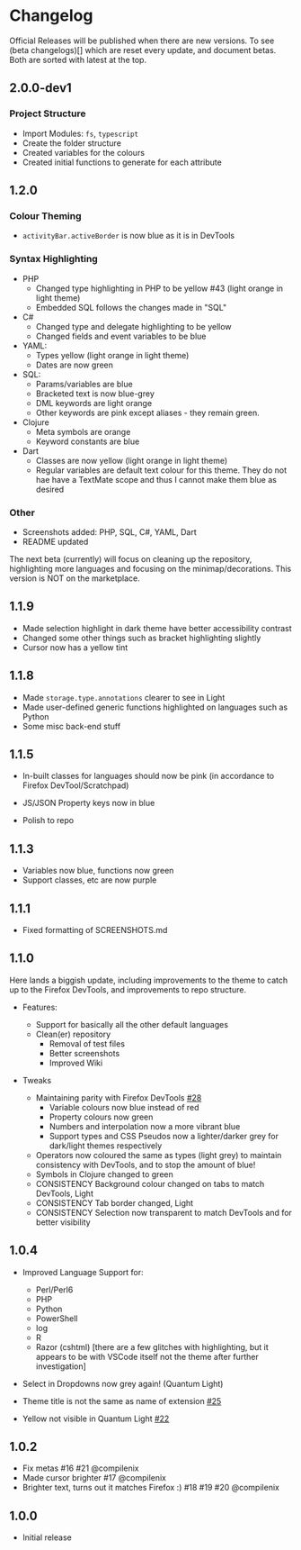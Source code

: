 # Changelog

Official Releases will be published when there are new versions. To see (beta changelogs)[] which are reset every update, and document betas. Both are sorted with latest at the top.

## 2.0.0-dev1
### Project Structure
- Import Modules: `fs`, `typescript`
- Create the folder structure
- Created variables for the colours
- Created initial functions to generate for each attribute
## 1.2.0

### Colour Theming
- `activityBar.activeBorder` is now blue as it is in DevTools

### Syntax Highlighting
- PHP
  - Changed type highlighting in PHP to be yellow #43 (light orange in light theme)
  - Embedded SQL follows the changes made in "SQL"
- C#
  - Changed type and delegate highlighting to be yellow
  - Changed fields and event variables to be blue
- YAML:
  - Types yellow (light orange in light theme)
  - Dates are now green
- SQL:
  - Params/variables are blue
  - Bracketed text is now  blue-grey
  - DML keywords are light orange 
  - Other keywords are pink except aliases - they remain green.
- Clojure
  - Meta symbols are orange
  - Keyword constants are blue
- Dart
  - Classes are now yellow (light orange in light theme)
  - Regular variables are default text colour for this theme. They do not hae have a TextMate scope and thus I cannot make them blue as desired
### Other
- Screenshots added: PHP, SQL, C#, YAML, Dart
- README updated

The next beta (currently) will focus on cleaning up the repository, highlighting more languages and focusing on the minimap/decorations. This version is NOT on the marketplace.
## 1.1.9
- Made selection highlight in dark theme have better accessibility contrast
- Changed some other things such as bracket highlighting slightly
- Cursor now has a yellow tint

## 1.1.8
- Made `storage.type.annotations` clearer to see in Light
- Made user-defined generic functions highlighted on languages such as Python
- Some misc back-end stuff


## 1.1.5

- In-built classes for languages should now be pink (in accordance to Firefox DevTool/Scratchpad)
- JS/JSON Property keys now in blue

- Polish to repo

## 1.1.3

- Variables now blue, functions now green
- Support classes, etc are now purple

## 1.1.1

- Fixed formatting of SCREENSHOTS.md

## 1.1.0

Here lands a biggish update, including improvements to the theme to catch up to the Firefox DevTools, and improvements to repo structure.

- Features:
  - Support for basically all the other default languages
  - Clean(er) repository
    - Removal of test files
    - Better screenshots
    - Improved Wiki

- Tweaks
  - Maintaining parity with Firefox DevTools [#28](https://github.com/beastdestroyer/vscode-firefox-quantum-themes/issues/28)
    - Variable colours now blue instead of red
    - Property colours now green
    - Numbers and interpolation now a more vibrant blue
    - Support types and CSS Pseudos now a lighter/darker grey for dark/light themes respectively
  - Operators now coloured the same as types (light grey) to maintain consistency with DevTools, and to stop the amount of blue!
  - Symbols in Clojure changed to green
  - CONSISTENCY Background colour changed on tabs to match DevTools, Light
  - CONSISTENCY Tab border changed, Light
  - CONSISTENCY Selection now transparent to match DevTools and for better visibility


## 1.0.4

- Improved Language Support for:
  - Perl/Perl6
  - PHP
  - Python
  - PowerShell
  - log
  - R
  - Razor (cshtml) \[there are a few glitches with highlighting, but it appears to be with VSCode itself not the theme after further investigation]

- Select in Dropdowns now grey again! (Quantum Light)
- Theme title is not the same as name of extension [#25](https://github.com/beastdestroyer/vscode-firefox-quantum-themes/issues/25)
- Yellow not visible in Quantum Light [#22](https://github.com/beastdestroyer/vscode-firefox-quantum-themes/issues/22)


## 1.0.2

- Fix metas #16 #21 @compilenix
- Made cursor brighter #17 @compilenix
- Brighter text, turns out it matches Firefox :) #18 #19 #20 @compilenix

## 1.0.0

- Initial release
